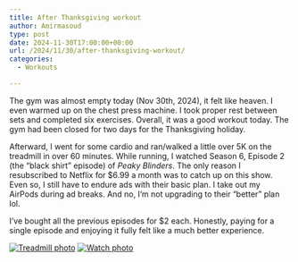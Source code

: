 ```yaml
---
title: After Thanksgiving workout
author: Amirmasoud
type: post
date: 2024-11-30T17:00:00+00:00
url: /2024/11/30/after-thanksgiving-workout/
categories:
  - Workouts

---
```

The gym was almost empty today (Nov 30th, 2024), it felt like heaven. I even warmed up on the chest press machine. I took proper rest between sets and completed six exercises. Overall, it was a good workout today. The gym had been closed for two days for the Thanksgiving holiday.

Afterward, I went for some cardio and ran/walked a little over 5K on the treadmill in over 60 minutes. While running, I watched Season 6, Episode 2 (the &#8220;black shirt&#8221; episode) of _Peaky Blinders_. The only reason I resubscribed to Netflix for $6.99 a month was to catch up on this show. Even so, I still have to endure ads with their basic plan. I take out my AirPods during ad breaks. And no, I’m not upgrading to their “better” plan lol.

I’ve bought all the previous episodes for $2 each. Honestly, paying for a single episode and enjoying it fully felt like a much better experience.

[![Treadmill photo](/2024/12/IMG_0292.jpeg)](/2024/12/IMG_0292.jpeg)
[![Watch photo](/2024/12/IMG_0294.jpeg)](/2024/12/IMG_0294.jpeg)
